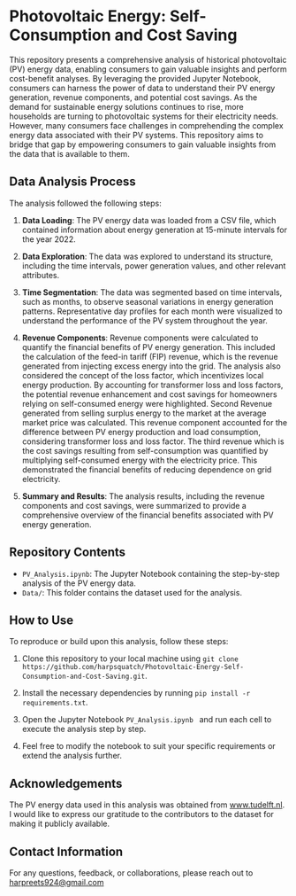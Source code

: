 # Photovoltaic Energy: Self-Consumption and Cost Saving

This repository presents a comprehensive analysis of historical photovoltaic (PV) energy data, enabling consumers to gain valuable insights and perform cost-benefit analyses. By leveraging the provided Jupyter Notebook, consumers can harness the power of data to understand their PV energy generation, revenue components, and potential cost savings. As the demand for sustainable energy solutions continues to rise, more households are turning to photovoltaic systems for their electricity needs. However, many consumers face challenges in comprehending the complex energy data associated with their PV systems. This repository aims to bridge that gap by empowering consumers to gain valuable insights from the data that is available to them. 

## Data Analysis Process

The analysis followed the following steps:

1. **Data Loading**: The PV energy data was loaded from a CSV file, which contained information about energy generation at 15-minute intervals for the year 2022. 

2. **Data Exploration**: The data was explored to understand its structure, including the time intervals, power generation values, and other relevant attributes.

3. **Time Segmentation**: The data was segmented based on time intervals, such as months, to observe seasonal variations in energy generation patterns. Representative day profiles for each month were visualized to understand the performance of the PV system throughout the year.

4. **Revenue Components**: Revenue components were calculated to quantify the financial benefits of PV energy generation. This included the calculation of the feed-in tariff (FIP) revenue, which is the revenue generated from injecting excess energy into the grid. The analysis also considered the concept of the loss factor, which incentivizes local energy production. By accounting for transformer loss and loss factors, the potential revenue enhancement and cost savings for homeowners relying on self-consumed energy were highlighted. Second Revenue generated from selling surplus energy to the market at the average market price was calculated. This revenue component accounted for the difference between PV energy production and load consumption, considering transformer loss and loss factor. The third revenue which is the cost savings resulting from self-consumption was quantified by multiplying self-consumed energy with the electricity price. This demonstrated the financial benefits of reducing dependence on grid electricity.

8. **Summary and Results**: The analysis results, including the revenue components and cost savings, were summarized to provide a comprehensive overview of the financial benefits associated with PV energy generation.

## Repository Contents

- `PV_Analysis.ipynb`: The Jupyter Notebook containing the step-by-step analysis of the PV energy data.
- `Data/`: This folder contains the dataset used for the analysis.

## How to Use

To reproduce or build upon this analysis, follow these steps:

1. Clone this repository to your local machine using `git clone https://github.com/harpsquatch/Photovoltaic-Energy-Self-Consumption-and-Cost-Saving.git`.

2. Install the necessary dependencies by running `pip install -r requirements.txt`.

3. Open the Jupyter Notebook `PV_Analysis.ipynb ` and run each cell to execute the analysis step by step.

4. Feel free to modify the notebook to suit your specific requirements or extend the analysis further.

## Acknowledgements

The PV energy data used in this analysis was obtained from www.tudelft.nl. I would like to express our gratitude to the contributors to the dataset for making it publicly available.

## Contact Information

For any questions, feedback, or collaborations, please reach out to harpreets924@gmail.com


